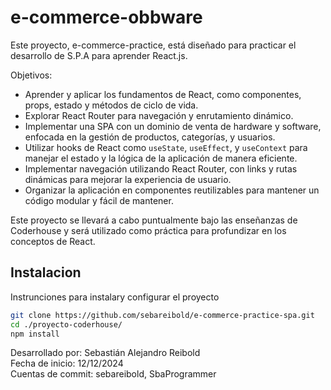 # e-commerce-obbware
Este proyecto, e-commerce-practice, está diseñado para practicar el desarrollo de S.P.A para aprender React.js.

Objetivos:
- Aprender y aplicar los fundamentos de React, como componentes, props, estado y métodos de ciclo de vida.
- Explorar React Router para navegación y enrutamiento dinámico.
- Implementar una SPA con un dominio de venta de hardware y software, enfocada en la gestión de productos, categorías, y usuarios.
- Utilizar hooks de React como `useState`, `useEffect`, y `useContext` para manejar el estado y la lógica de la aplicación de manera eficiente.
- Implementar navegación utilizando React Router, con links y rutas dinámicas para mejorar la experiencia de usuario.
- Organizar la aplicación en componentes reutilizables para mantener un código modular y fácil de mantener.

Este proyecto se llevará a cabo puntualmente bajo las enseñanzas de Coderhouse y será utilizado como práctica para profundizar en los conceptos de React.

## Instalacion
Instrunciones para instalary configurar el proyecto

```bash
git clone https://github.com/sebareibold/e-commerce-practice-spa.git
cd ./proyecto-coderhouse/
npm install
```



Desarrollado por: Sebastián Alejandro Reibold  
Fecha de inicio: 12/12/2024  
Cuentas de commit: sebareibold, SbaProgrammer
